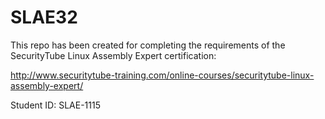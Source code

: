 # SLAE32
This repo has been created for completing the requirements of the SecurityTube Linux
Assembly Expert certification:

http://www.securitytube-training.com/online-courses/securitytube-linux-assembly-expert/

Student ID:    SLAE-1115